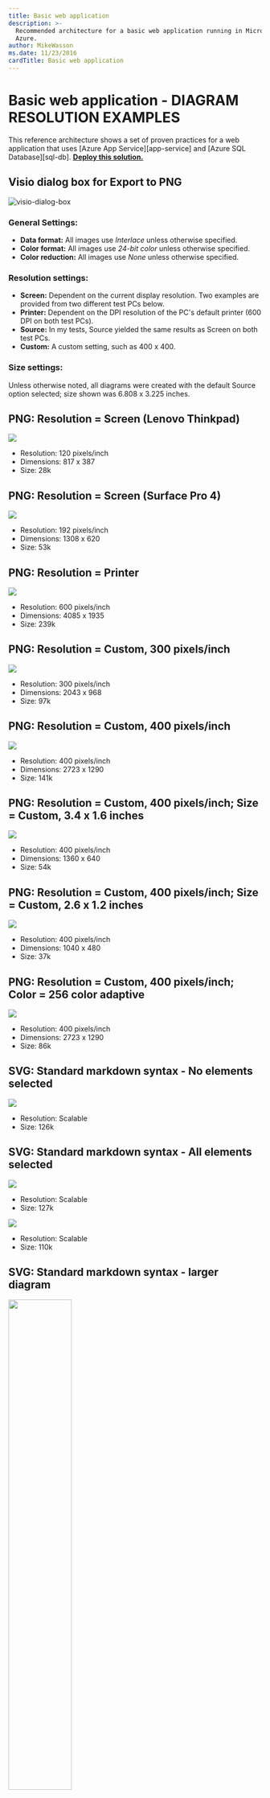 ```yaml
---
title: Basic web application
description: >-
  Recommended architecture for a basic web application running in Microsoft
  Azure.
author: MikeWasson
ms.date: 11/23/2016
cardTitle: Basic web application
---
```

# Basic web application - DIAGRAM RESOLUTION EXAMPLES

This reference architecture shows a set of proven practices for a web application that uses [Azure App Service][app-service] and [Azure SQL Database][sql-db]. [**Deploy this solution.**](#deploy-the-solution)

## Visio dialog box for Export to PNG

![visio-dialog-box](./images/visio-dialog-box.png)

### General Settings:

- **Data format:** All images use _Interlace_ unless otherwise specified.
- **Color format:** All images use _24-bit color_ unless otherwise specified.
- **Color reduction:** All images use _None_ unless otherwise specified.

### Resolution settings:

- **Screen:** Dependent on the current display resolution. Two examples are provided from two different test PCs below.
- **Printer:** Dependent on the DPI resolution of the PC's default printer (600 DPI on both test PCs). 
- **Source:** In my tests, Source yielded the same results as Screen on both test PCs.
- **Custom:** A custom setting, such as 400 x 400.

### Size settings:

Unless otherwise noted, all diagrams were created with the default Source option selected; size shown was 6.808 x 3.225 inches.

## PNG: Resolution = Screen (Lenovo Thinkpad)
![](./images/ResTest-Lenovo-Screen.png)
- Resolution: 120 pixels/inch
- Dimensions: 817 x 387
- Size: 28k
 
## PNG: Resolution = Screen (Surface Pro 4)
![](./images/ResTest-Surface-Screen.png)
- Resolution: 192 pixels/inch 
- Dimensions: 1308 x 620
- Size: 53k

## PNG: Resolution = Printer
![](./images/ResTest-Printer.png)
- Resolution: 600 pixels/inch
- Dimensions: 4085 x 1935 
- Size: 239k

## PNG: Resolution = Custom, 300 pixels/inch
![](./images/ResTest-Custom300.png)
- Resolution: 300 pixels/inch
- Dimensions: 2043 x 968
- Size: 97k

## PNG: Resolution = Custom, 400 pixels/inch
![](./images/ResTest-Custom400.png)
- Resolution: 400 pixels/inch
- Dimensions: 2723 x 1290 
- Size: 141k

## PNG: Resolution = Custom, 400 pixels/inch; Size = Custom, 3.4 x 1.6 inches
![](./images/ResTest-Custom400-SizeCustom1.png)
- Resolution: 400 pixels/inch
- Dimensions: 1360 x 640
- Size: 54k

## PNG: Resolution = Custom, 400 pixels/inch; Size = Custom, 2.6 x 1.2 inches
![](./images/ResTest-Custom400-SizeCustom2.png)
- Resolution: 400 pixels/inch
- Dimensions: 1040 x 480
- Size: 37k

## PNG: Resolution = Custom, 400 pixels/inch; Color = 256 color adaptive
![](./images/ResTest-Custom400_256ColorAdaptive.png)
- Resolution: 400 pixels/inch
- Dimensions: 2723 x 1290
- Size: 86k

## SVG: Standard markdown syntax - No elements selected
![](./images/ResTest-NoneSelected.svg)
- Resolution: Scalable
- Size: 126k

## SVG: Standard markdown syntax - All elements selected
![](./images/ResTest-AllSelected.svg)
- Resolution: Scalable
- Size: 127k

![](./images/ResTest-LargerDiagram.svg)
- Resolution: Scalable
- Size: 110k

## SVG: Standard markdown syntax - larger diagram
<img src="./images/ResTest-AllSelected.svg" width="50%">
